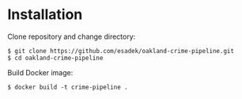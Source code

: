 # Installation

Clone repository and change directory:
```
$ git clone https://github.com/esadek/oakland-crime-pipeline.git
$ cd oakland-crime-pipeline
```
Build Docker image:
```
$ docker build -t crime-pipeline .
```